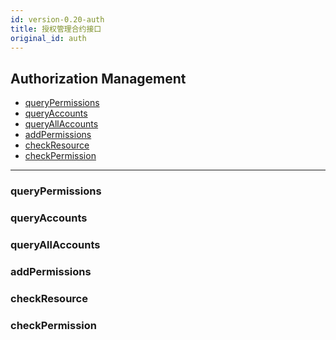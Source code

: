 ```yaml
---
id: version-0.20-auth
title: 授权管理合约接口
original_id: auth
---
```



<h2 class="hover-list">Authorization Management</h2>

- [queryPermissions](#queryPermissions)
- [queryAccounts](#queryAccounts)
- [queryAllAccounts](#queryAllAccounts)
- [addPermissions](#addPermissions)
- [checkResource](#checkResource)
- [checkPermission](#checkPermission)

* * *

### queryPermissions

### queryAccounts

### queryAllAccounts

### addPermissions

### checkResource

### checkPermission